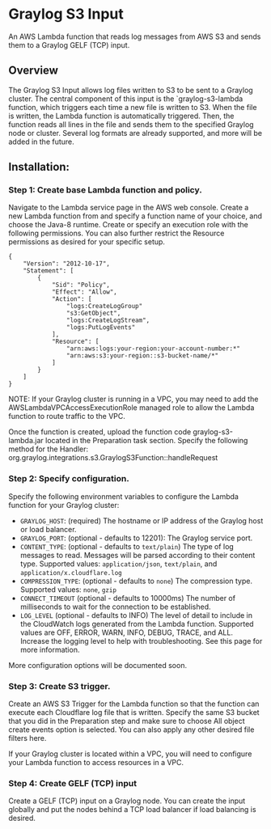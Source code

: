 # Graylog S3 Input
An AWS Lambda function that reads log messages from AWS S3 and sends them to a Graylog GELF (TCP) input.

## Overview

The Graylog S3 Input allows log files written to S3 to be sent to a Graylog cluster. The central component of this input
is the `graylog-s3-lambda function, which triggers each time a new file is written to S3. When the file is written, the 
Lambda function is automatically triggered. Then, the function reads all lines in the file and sends them to the specified 
Graylog node or cluster. Several log formats are already supported, and more will be added in the future.       

## Installation:

### Step 1: Create base Lambda function and policy.

Navigate to the Lambda service page in the AWS web console. Create a new Lambda function from and specify a function name of your choice, and choose the Java-8 runtime.
Create or specify an execution role with the following permissions. You can also further restrict the Resource permissions as desired for your specific setup.
```
{
    "Version": "2012-10-17",
    "Statement": [
        {
            "Sid": "Policy",
            "Effect": "Allow",
            "Action": [
                "logs:CreateLogGroup"
                "s3:GetObject",
                "logs:CreateLogStream",
                "logs:PutLogEvents"
            ],
            "Resource": [
                "arn:aws:logs:your-region:your-account-number:*"
                "arn:aws:s3:your-region::s3-bucket-name/*"
            ]
        }
    ]
}
```

NOTE: If your Graylog cluster is running in a VPC, you may need to add the AWSLambdaVPCAccessExecutionRole managed role to allow the Lambda function to route traffic to the VPC.

Once the function is created, upload the function code graylog-s3-lambda.jar located in the Preparation task section.  Specify the following method for the Handler: org.graylog.integrations.s3.GraylogS3Function::handleRequest

### Step 2: Specify configuration.

Specify the following environment variables to configure the Lambda function for your Graylog cluster:

* `GRAYLOG_HOST`: (required) The hostname or IP address of the Graylog host or load balancer.
* `GRAYLOG_PORT`: (optional - defaults to 12201): The Graylog service port.
* `CONTENT_TYPE`: (optional - defaults to `text/plain`) The type of log messages to read. Messages will be parsed according to their content type. Supported values: `application/json`, `text/plain`, and `application/x.cloudflare.log`
* `COMPRESSION_TYPE`: (optional - defaults to `none`) The compression type. Supported values: `none`, `gzip`
* `CONNECT_TIMEOUT` (optional - defaults to 10000ms) The number of milliseconds to wait for the connection to be established.
* `LOG_LEVEL` (optional - defaults to INFO) The level of detail to include in the CloudWatch logs generated from the Lambda function. Supported values are OFF, ERROR, WARN, INFO, DEBUG, TRACE, and ALL. Increase the logging level to help with troubleshooting. See this page for more information. 

More configuration options will be documented soon.

### Step 3: Create S3 trigger.

Create an AWS S3 Trigger for the Lambda function so that the function can execute each Cloudflare log file that is written. Specify the same S3 bucket that you did in the Preparation step and make sure to choose All object create events option is selected. You can also apply any other desired file filters here.

If your Graylog cluster is located within a VPC, you will need to configure your Lambda function to access resources in a VPC.

### Step 4: Create GELF (TCP) input

Create a GELF (TCP) input on a Graylog node. You can create the input globally and put the nodes behind a TCP load balancer if load balancing is desired. 
